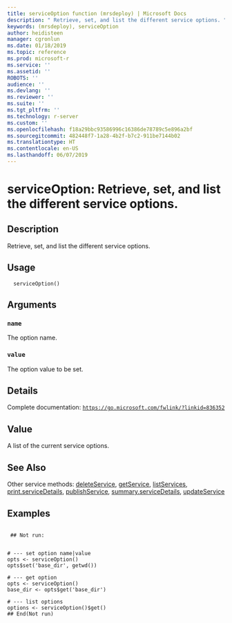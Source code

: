 ```yaml
---
title: serviceOption function (mrsdeploy) | Microsoft Docs
description: " Retrieve, set, and list the different service options. "
keywords: (mrsdeploy), serviceOption
author: heidisteen
manager: cgronlun
ms.date: 01/18/2019
ms.topic: reference
ms.prod: microsoft-r
ms.service: ''
ms.assetid: ''
ROBOTS: ''
audience: ''
ms.devlang: ''
ms.reviewer: ''
ms.suite: ''
ms.tgt_pltfrm: ''
ms.technology: r-server
ms.custom: ''
ms.openlocfilehash: f18a29bbc93586996c16386de78789c5e896a2bf
ms.sourcegitcommit: 482448f7-1a28-4b2f-b7c2-911be7144b02
ms.translationtype: HT
ms.contentlocale: en-US
ms.lasthandoff: 06/07/2019
---
```

 # <a name="serviceoption-retrieve-set-and-list-the-different-service-options"></a>serviceOption: Retrieve, set, and list the different service options. 
 ## <a name="description"></a>Description

Retrieve, set, and list the different service options.


 ## <a name="usage"></a>Usage

```   
  serviceOption()

```

 ## <a name="arguments"></a>Arguments



 ### `name`
 The option name. 



 ### `value`
 The option value to be set. 



 ## <a name="details"></a>Details

Complete documentation: [`https://go.microsoft.com/fwlink/?linkid=836352`](https://go.microsoft.com/fwlink/?linkid=836352)



 ## <a name="value"></a>Value

A list of the current service options.

 ## <a name="see-also"></a>See Also

Other service methods: [deleteService](deleteService.md), [getService](getService.md), [listServices](listServices.md), [print.serviceDetails](print.serviceDetails.md), [publishService](publishService.md), [summary.serviceDetails](summary.serviceDetails.md), [updateService](updateService.md)

 ## <a name="examples"></a>Examples

 ```

  ## Not run:


# --- set option name|value
opts <- serviceOption()
opts$set('base_dir', getwd())

# --- get option
opts <- serviceOption()
base_dir <- opts$get('base_dir')

# --- list options
options <- serviceOption()$get()
 ## End(Not run) 
```

